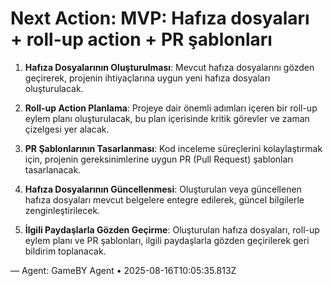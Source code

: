 # Next Action: MVP: Hafıza dosyaları + roll-up action + PR şablonları

1. **Hafıza Dosyalarının Oluşturulması**: Mevcut hafıza dosyalarını gözden geçirerek, projenin ihtiyaçlarına uygun yeni hafıza dosyaları oluşturulacak.

2. **Roll-up Action Planlama**: Projeye dair önemli adımları içeren bir roll-up eylem planı oluşturulacak, bu plan içerisinde kritik görevler ve zaman çizelgesi yer alacak.

3. **PR Şablonlarının Tasarlanması**: Kod inceleme süreçlerini kolaylaştırmak için, projenin gereksinimlerine uygun PR (Pull Request) şablonları tasarlanacak.

4. **Hafıza Dosyalarının Güncellenmesi**: Oluşturulan veya güncellenen hafıza dosyaları mevcut belgelere entegre edilerek, güncel bilgilerle zenginleştirilecek.

5. **İlgili Paydaşlarla Gözden Geçirme**: Oluşturulan hafıza dosyaları, roll-up eylem planı ve PR şablonları, ilgili paydaşlarla gözden geçirilerek geri bildirim toplanacak.

— Agent: GameBY Agent • 2025-08-16T10:05:35.813Z
